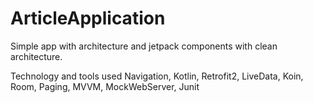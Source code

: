 # ArticleApplication
Simple app with architecture and jetpack components with clean architecture.

Technology and tools used
Navigation,
Kotlin,
Retrofit2,
LiveData,
Koin,
Room,
Paging,
MVVM,
MockWebServer,
Junit


